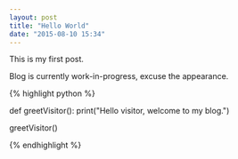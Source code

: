 ```yaml
---
layout: post
title: "Hello World"
date: "2015-08-10 15:34"
---
```


This is my first post.

Blog is currently work-in-progress, excuse the appearance.


{% highlight python %}

def greetVisitor():
    print("Hello visitor, welcome to my blog.")

greetVisitor()

{% endhighlight %}
